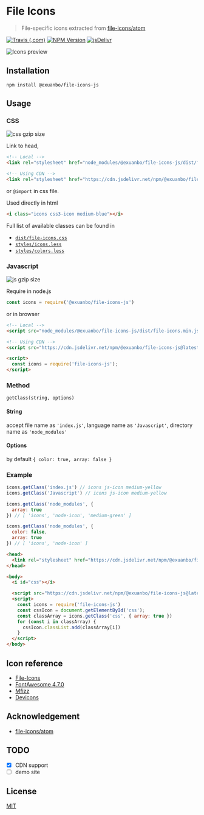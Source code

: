 # File Icons

> File-specific icons extracted from [file-icons/atom](https://github.com/file-icons/atom)

[![Travis (.com)](https://img.shields.io/travis/com/exuanbo/file-icons-js?style=flat-square)](https://travis-ci.com/github/exuanbo/file-icons-js)
[![NPM Version](https://img.shields.io/npm/v/@exuanbo/file-icons-js?style=flat-square)](https://www.npmjs.com/package/@exuanbo/file-icons-js)
[![jsDelivr](https://data.jsdelivr.com/v1/package/npm/@exuanbo/file-icons-js/badge)](https://www.jsdelivr.com/package/npm/@exuanbo/file-icons-js)

<img alt="Icons preview" src="https://raw.githubusercontent.com/file-icons/atom/master/preview.png">

## Installation

```shell
npm install @exuanbo/file-icons-js
```

## Usage

### CSS

![css gzip size](https://img.badgesize.io/exuanbo/file-icons-js/master/dist/file-icons.min.css.svg?compression=gzip&style=flat-square)

Link to head,

```html
<!-- Local -->
<link rel="stylesheet" href="node_modules/@exuanbo/file-icons-js/dist/file-icons.min.css">

<!-- Using CDN -->
<link rel="stylesheet" href="https://cdn.jsdelivr.net/npm/@exuanbo/file-icons-js@latest/dist/file-icons.min.css">
```

or `@import` in css file.

Used directly in html

```html
<i class="icons css3-icon medium-blue"></i>
```

Full list of available classes can be found in

- [`dist/file-icons.css`](./dist/file-icons.css)
- [`styles/icons.less`](./styles/icons.less)
- [`styles/colors.less`](./styles/colors.less)

### Javascript

![js gzip size](https://img.badgesize.io/exuanbo/file-icons-js/master/dist/file-icons.min.js.svg?compression=gzip&style=flat-square)

Require in node.js

```javascript
const icons = require('@exuanbo/file-icons-js')
```

or in browser

```html
<!-- Local -->
<script src="node_modules/@exuanbo/file-icons-js/dist/file-icons.min.js"></script>

<!-- Using CDN -->
<script src="https://cdn.jsdelivr.net/npm/@exuanbo/file-icons-js@latest/dist/file-icons.min.js"></script>
```

```html
<script>
  const icons = require('file-icons-js');
</script>
```

### Method

`getClass(string, options)`

#### String

accept file name as `'index.js'`, language name as `'Javascript'`, directory name as `'node_modules'`

#### Options

by default `{ color: true, array: false }`

### Example

```javascript
icons.getClass('index.js') // icons js-icon medium-yellow
icons.getClass('Javascript') // icons js-icon medium-yellow

icons.getClass('node_modules', {
  array: true
}) // [ 'icons', 'node-icon', 'medium-green' ]

icons.getClass('node_modules', {
  color: false,
  array: true
}) // [ 'icons', 'node-icon' ]
```

```html
<head>
  <link rel="stylesheet" href="https://cdn.jsdelivr.net/npm/@exuanbo/file-icons-js@latest/dist/file-icons.min.css">
</head>

<body>
  <i id="css"></i>

  <script src="https://cdn.jsdelivr.net/npm/@exuanbo/file-icons-js@latest/dist/file-icons.min.js"></script>
  <script>
    const icons = require('file-icons-js')
    const cssIcon = document.getElementById('css');
    const classArray = icons.getClass('css', { array: true })
    for (const i in classArray) {
      cssIcon.classList.add(classArray[i])
    }
  </script>
</body>
```

## Icon reference

- [File-Icons](https://github.com/file-icons/icons/blob/master/charmap.md)
- [FontAwesome 4.7.0](https://fontawesome.com/v4.7.0/cheatsheet/)
- [Mfizz](https://github.com/file-icons/MFixx/blob/master/charmap.md)
- [Devicons](https://github.com/file-icons/DevOpicons/blob/master/charmap.md)

## Acknowledgement

- [file-icons/atom](https://github.com/file-icons/atom)

## TODO

- [x] CDN support
- [ ] demo site

## License

[MIT](https://github.com/exuanbo/file-icons-js/blob/master/LICENSE)
